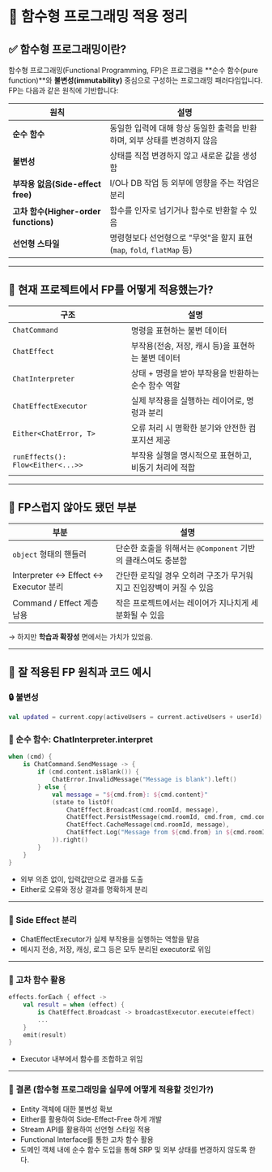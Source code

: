 # 🧠 함수형 프로그래밍 적용 정리

## ✅ 함수형 프로그래밍이란?

함수형 프로그래밍(Functional Programming, FP)은 프로그램을 **순수 함수(pure function)**와 **불변성(immutability)** 중심으로 구성하는 프로그래밍 패러다임입니다.  
FP는 다음과 같은 원칙에 기반합니다:

| 원칙 | 설명 |
|------|------|
| **순수 함수** | 동일한 입력에 대해 항상 동일한 출력을 반환하며, 외부 상태를 변경하지 않음 |
| **불변성** | 상태를 직접 변경하지 않고 새로운 값을 생성함 |
| **부작용 없음(Side-effect free)** | I/O나 DB 작업 등 외부에 영향을 주는 작업은 분리 |
| **고차 함수(Higher-order functions)** | 함수를 인자로 넘기거나 함수로 반환할 수 있음 |
| **선언형 스타일** | 명령형보다 선언형으로 "무엇"을 할지 표현 (`map`, `fold`, `flatMap` 등) |

---

## 🧩 현재 프로젝트에서 FP를 어떻게 적용했는가?

| 구조 | 설명 |
|------|------|
| `ChatCommand` | 명령을 표현하는 불변 데이터 |
| `ChatEffect` | 부작용(전송, 저장, 캐시 등)을 표현하는 불변 데이터 |
| `ChatInterpreter` | 상태 + 명령을 받아 부작용을 반환하는 순수 함수 역할 |
| `ChatEffectExecutor` | 실제 부작용을 실행하는 레이어로, 명령과 분리 |
| `Either<ChatError, T>` | 오류 처리 시 명확한 분기와 안전한 컴포지션 제공 |
| `runEffects(): Flow<Either<...>>` | 부작용 실행을 명시적으로 표현하고, 비동기 처리에 적합 |

---

## 🤔 FP스럽지 않아도 됐던 부분

| 부분 | 설명 |
|------|------|
| `object` 형태의 핸들러 | 단순한 호출을 위해서는 `@Component` 기반의 클래스여도 충분함 |
| Interpreter ↔ Effect ↔ Executor 분리 | 간단한 로직일 경우 오히려 구조가 무거워지고 진입장벽이 커질 수 있음 |
| Command / Effect 계층 남용 | 작은 프로젝트에서는 레이어가 지나치게 세분화될 수 있음 |

→ 하지만 **학습과 확장성** 면에서는 가치가 있었음.

---

## 🌟 잘 적용된 FP 원칙과 코드 예시

### 🔒 불변성

```kotlin
val updated = current.copy(activeUsers = current.activeUsers + userId)
```

### 🧼 순수 함수: ChatInterpreter.interpret
```kotlin
when (cmd) {
    is ChatCommand.SendMessage -> {
        if (cmd.content.isBlank()) {
            ChatError.InvalidMessage("Message is blank").left()
        } else {
            val message = "${cmd.from}: ${cmd.content}"
            (state to listOf(
                ChatEffect.Broadcast(cmd.roomId, message),
                ChatEffect.PersistMessage(cmd.roomId, cmd.from, cmd.content),
                ChatEffect.CacheMessage(cmd.roomId, message),
                ChatEffect.Log("Message from ${cmd.from} in ${cmd.roomId}")
            )).right()
        }
    }
}

```

- 외부 의존 없이, 입력값만으로 결과를 도출
- Either로 오류와 정상 결과를 명확하게 분리

---

### 🚫 Side Effect 분리
- ChatEffectExecutor가 실제 부작용을 실행하는 역할을 맡음
- 메시지 전송, 저장, 캐싱, 로그 등은 모두 분리된 executor로 위임

---

### 🔄 고차 함수 활용
```kotlin
effects.forEach { effect ->
    val result = when (effect) {
        is ChatEffect.Broadcast -> broadcastExecutor.execute(effect)
        ...
    }
    emit(result)
}
```
- Executor 내부에서 함수를 조합하고 위임

---

### 📌 결론 (함수형 프로그래밍을 실무에 어떻게 적용할 것인가?)

- Entity 객체에 대한 불변성 확보
- Either를 활용하여 Side-Effect-Free 하게 개발
- Stream API를 활용하여 선언형 스타일 적용
- Functional Interface를 통한 고차 함수 활용
- 도메인 객체 내에 순수 함수 도입을 통해 SRP 및 외부 상태를 변경하지 않도록 한다. 


